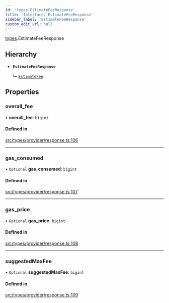 ```yaml
---
id: 'types.EstimateFeeResponse'
title: 'Interface: EstimateFeeResponse'
sidebar_label: 'EstimateFeeResponse'
custom_edit_url: null
---
```


[types](../namespaces/types.md).EstimateFeeResponse

## Hierarchy

- **`EstimateFeeResponse`**

  ↳ [`EstimateFee`](types.EstimateFee.md)

## Properties

### overall_fee

• **overall_fee**: `bigint`

#### Defined in

[src/types/provider/response.ts:106](https://github.com/starknet-io/starknet.js/blob/v5.14.1/src/types/provider/response.ts#L106)

---

### gas_consumed

• `Optional` **gas_consumed**: `bigint`

#### Defined in

[src/types/provider/response.ts:107](https://github.com/starknet-io/starknet.js/blob/v5.14.1/src/types/provider/response.ts#L107)

---

### gas_price

• `Optional` **gas_price**: `bigint`

#### Defined in

[src/types/provider/response.ts:108](https://github.com/starknet-io/starknet.js/blob/v5.14.1/src/types/provider/response.ts#L108)

---

### suggestedMaxFee

• `Optional` **suggestedMaxFee**: `bigint`

#### Defined in

[src/types/provider/response.ts:109](https://github.com/starknet-io/starknet.js/blob/v5.14.1/src/types/provider/response.ts#L109)
